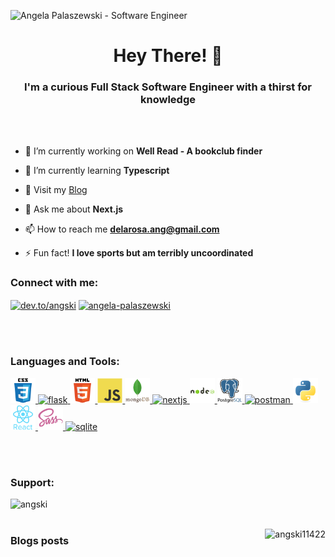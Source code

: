 
![Angela Palaszewski - Software Engineer](https://github.com/angski11422/angski11422/assets/126219560/55807d31-2fc6-42ac-9c74-1d7a316a264a)


<h1 align="center">Hey There! 👋</h1>
<h3 align="center">I'm a curious Full Stack Software Engineer with a thirst for knowledge</h3>
<br></br>

- 🔭 I’m currently working on **Well Read - A bookclub finder**

- 🌱 I’m currently learning **Typescript**

- 📝 Visit my [Blog](https://dev.to/angski)

- 💬 Ask me about **Next.js**

- 📫 How to reach me **delarosa.ang@gmail.com**

- ⚡ Fun fact! **I love sports but am terribly uncoordinated**

<h3 align="left">Connect with me:</h3>
<p align="left">
<a href="https://dev.to/dev.to/angski" target="blank"><img align="center" src="https://raw.githubusercontent.com/rahuldkjain/github-profile-readme-generator/master/src/images/icons/Social/devto.svg" alt="dev.to/angski" height="30" width="40" /></a>
<a href="https://linkedin.com/in/angela-palaszewski" target="blank"><img align="center" src="https://raw.githubusercontent.com/rahuldkjain/github-profile-readme-generator/master/src/images/icons/Social/linked-in-alt.svg" alt="angela-palaszewski" height="30" width="40" /></a>
</p>
<br></br>
<h3 align="left">Languages and Tools:</h3>
<p align="left"> <a href="https://www.w3schools.com/css/" target="_blank" rel="noreferrer"> <img src="https://raw.githubusercontent.com/devicons/devicon/master/icons/css3/css3-original-wordmark.svg" alt="css3" width="40" height="40"/> </a> <a href="https://flask.palletsprojects.com/" target="_blank" rel="noreferrer"> <img src="https://www.vectorlogo.zone/logos/pocoo_flask/pocoo_flask-icon.svg" alt="flask" width="40" height="40"/> </a> <a href="https://www.w3.org/html/" target="_blank" rel="noreferrer"> <img src="https://raw.githubusercontent.com/devicons/devicon/master/icons/html5/html5-original-wordmark.svg" alt="html5" width="40" height="40"/> </a> <a href="https://developer.mozilla.org/en-US/docs/Web/JavaScript" target="_blank" rel="noreferrer"> <img src="https://raw.githubusercontent.com/devicons/devicon/master/icons/javascript/javascript-original.svg" alt="javascript" width="40" height="40"/> </a> <a href="https://www.mongodb.com/" target="_blank" rel="noreferrer"> <img src="https://raw.githubusercontent.com/devicons/devicon/master/icons/mongodb/mongodb-original-wordmark.svg" alt="mongodb" width="40" height="40"/> </a> <a href="https://nextjs.org/" target="_blank" rel="noreferrer"> <img src="https://cdn.worldvectorlogo.com/logos/nextjs-2.svg" alt="nextjs" width="40" height="40"/> </a> <a href="https://nodejs.org" target="_blank" rel="noreferrer"> <img src="https://raw.githubusercontent.com/devicons/devicon/master/icons/nodejs/nodejs-original-wordmark.svg" alt="nodejs" width="40" height="40"/> </a> <a href="https://www.postgresql.org" target="_blank" rel="noreferrer"> <img src="https://raw.githubusercontent.com/devicons/devicon/master/icons/postgresql/postgresql-original-wordmark.svg" alt="postgresql" width="40" height="40"/> </a> <a href="https://postman.com" target="_blank" rel="noreferrer"> <img src="https://www.vectorlogo.zone/logos/getpostman/getpostman-icon.svg" alt="postman" width="40" height="40"/> </a> <a href="https://www.python.org" target="_blank" rel="noreferrer"> <img src="https://raw.githubusercontent.com/devicons/devicon/master/icons/python/python-original.svg" alt="python" width="40" height="40"/> </a> <a href="https://reactjs.org/" target="_blank" rel="noreferrer"> <img src="https://raw.githubusercontent.com/devicons/devicon/master/icons/react/react-original-wordmark.svg" alt="react" width="40" height="40"/> </a> <a href="https://sass-lang.com" target="_blank" rel="noreferrer"> <img src="https://raw.githubusercontent.com/devicons/devicon/master/icons/sass/sass-original.svg" alt="sass" width="40" height="40"/> </a> <a href="https://www.sqlite.org/" target="_blank" rel="noreferrer"> <img src="https://www.vectorlogo.zone/logos/sqlite/sqlite-icon.svg" alt="sqlite" width="40" height="40"/> </a> </p>

<br></br> 

<h3 align="left">Support:</h3>
<p><a href="https://www.buymeacoffee.com/angski"> <img align="left" src="https://cdn.buymeacoffee.com/buttons/v2/default-yellow.png" height="50" width="210" alt="angski" /></a></p><br><br>

<p><img align="right" src="https://github-readme-stats.vercel.app/api/top-langs?username=angski11422&show_icons=true&locale=en&layout=compact" alt="angski11422" /></p>

### Blogs posts
<!-- BLOG-POST-LIST:START -->
<!-- BLOG-POST-LIST:END -->
